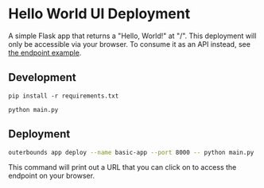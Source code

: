 # Hello World UI Deployment

A simple Flask app that returns a "Hello, World!" at "/". This deployment will only be accessible via your browser. To consume it as an API instead, see [the endpoint example](../endpoint).

## Development
```
pip install -r requirements.txt
```

```
python main.py
```

## Deployment

```sh
outerbounds app deploy --name basic-app --port 8000 -- python main.py
```

This command will print out a URL that you can click on to access the endpoint on your browser. 